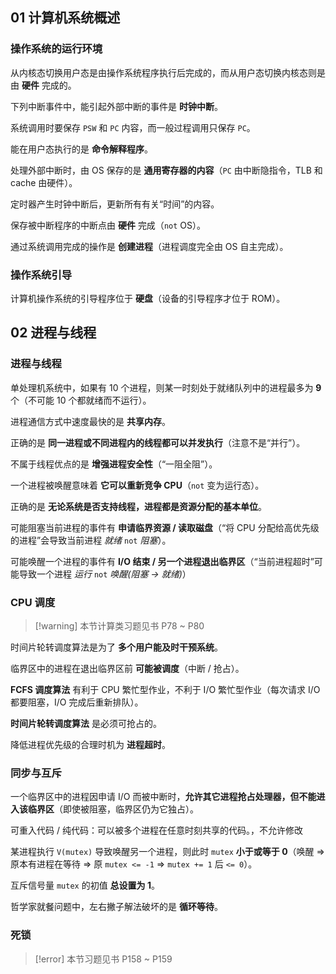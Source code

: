 ## 01 计算机系统概述

### 操作系统的运行环境

从内核态切换用户态是由操作系统程序执行后完成的，而从用户态切换内核态则是由 **硬件** 完成的。

下列中断事件中，能引起外部中断的事件是 **时钟中断**。

系统调用时要保存 `PSW` 和 `PC` 内容，而一般过程调用只保存 `PC`。

能在用户态执行的是 **命令解释程序**。

处理外部中断时，由 OS 保存的是 **通用寄存器的内容**（`PC` 由中断隐指令，TLB 和 cache 由硬件）。

定时器产生时钟中断后，更新所有有关“时间”的内容。

保存被中断程序的中断点由 **硬件** 完成（`not` OS）。

通过系统调用完成的操作是 **创建进程**（进程调度完全由 OS 自主完成）。

### 操作系统引导

计算机操作系统的引导程序位于 **硬盘**（设备的引导程序才位于 ROM）。

## 02 进程与线程

### 进程与线程

单处理机系统中，如果有 10 个进程，则某一时刻处于就绪队列中的进程最多为 **9** 个（不可能 10 个都就绪而不运行）。

进程通信方式中速度最快的是 **共享内存**。

正确的是 **同一进程或不同进程内的线程都可以并发执行**（注意不是“并行”）。

不属于线程优点的是 **增强进程安全性**（“一阻全阻”）。

一个进程被唤醒意味着 **它可以重新竞争 CPU**（`not` 变为运行态）。

正确的是 **无论系统是否支持线程，进程都是资源分配的基本单位**。

可能阻塞当前进程的事件有 **申请临界资源 / 读取磁盘**（“将 CPU 分配给高优先级的进程”会导致当前进程 *就绪* `not` *阻塞*）。

可能唤醒一个进程的事件有 **I/O 结束 / 另一个进程退出临界区**（“当前进程超时”可能导致一个进程 *运行* `not` *唤醒(阻塞 -> 就绪)*）

### CPU 调度

> [!warning] 本节计算类习题见书 P78 ~ P80

时间片轮转调度算法是为了 **多个用户能及时干预系统**。

临界区中的进程在退出临界区前 **可能被调度**（中断 / 抢占）。

**FCFS 调度算法** 有利于 CPU 繁忙型作业，不利于 I/O 繁忙型作业（每次请求 I/O 都要阻塞，I/O 完成后重新排队）。

**时间片轮转调度算法** 是必须可抢占的。

降低进程优先级的合理时机为 **进程超时**。

### 同步与互斥

一个临界区中的进程因申请 I/O 而被中断时，**允许其它进程抢占处理器，但不能进入该临界区**（即使被阻塞，临界区仍为它独占）。

可重入代码 / 纯代码：可以被多个进程在任意时刻共享的代码。，不允许修改

某进程执行 `V(mutex)` 导致唤醒另一个进程，则此时 `mutex` **小于或等于 0**（唤醒 => 原本有进程在等待 => 原 `mutex <= -1` => `mutex += 1` 后 `<= 0`）。

互斥信号量 `mutex` 的初值 **总设置为 1**。

哲学家就餐问题中，左右撇子解法破坏的是 **循环等待**。

### 死锁

> [!error] 本节习题见书 P158 ~ P159
